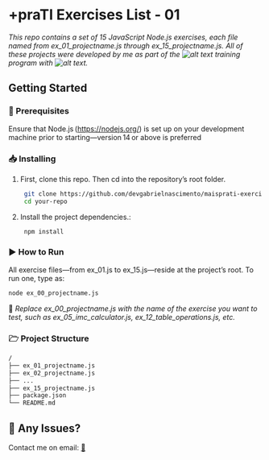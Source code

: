 # +praTI Exercises List - 01

*This repo contains a set of 15 JavaScript Node.js exercises, each file named from ex_01_projectname.js through ex_15_projectname.js. All of these projects were developed by me as part of the 	![alt text](https://i.imgur.com/T7mEQxa.png) training program with ![alt text](https://i.imgur.com/4sQCtRX.png).*




## Getting Started

### 📜 Prerequisites

Ensure that Node.js (https://nodejs.org/) is set up on your development machine prior to starting—version 14 or above is preferred

### 📥  Installing

1. First, clone this repo. Then cd into the repository’s root folder.
   ```bash
    git clone https://github.com/devgabrielnascimento/maisprati-exercises-list-01
    cd your-repo
    ```
2. Install the project dependencies.:
     ```bash 
      npm install
     ```

### ▶ How to Run
All exercise files—from ex_01.js to ex_15.js—reside at the project’s root. To run one, type as:
``` bash
node ex_00_projectname.js 
```


📢 *Replace ex_00_projectname.js with the name of the exercise you want to test, such as ex_05_imc_calculator.js, ex_12_table_operations.js, etc.*

### 🗁 Project Structure

```bash
/
├── ex_01_projectname.js
├── ex_02_projectname.js
├── ...
├── ex_15_projectname.js
├── package.json
└── README.md
```



## 🐞 Any Issues?
Contact me on email: 
[📧](mailto:devgabrielnascimento@gmail.com)

